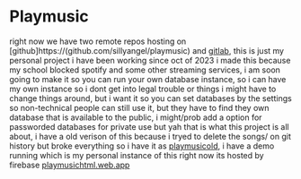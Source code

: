 # Playmusic 
right now we have two remote repos hosting on [github]https://(github.com/sillyangel/playmusic) and [gitlab](https://gitlab.com/sillyangel/playmusic), this is just my personal project i have been working since oct of 2023 i made this because my school blocked spotify and some other streaming services, i am soon going to make it so you can run your own database instance, so i can have my own instance so i dont get into legal trouble or things i might have to change things around, but i want it so you can set databases by the settings so non-technical people can still use it, but they have to find they own database that is available to the public, i might/prob add a option for passworded databases for private use but yah that is what this project is all about, i have a old verison of this because i tryed to delete the songs/ on git history but broke everything so i have it as [playmusicold](https://github.com/sillyangel/playmusicold), i have a demo running which is my personal instance of this right now its hosted by firebase [playmusichtml.web.app](https://playmusichtml.web.app) 